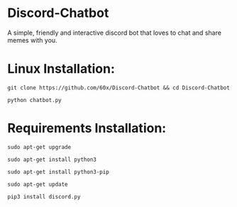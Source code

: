 # Discord-Chatbot

A simple, friendly and interactive discord bot that loves to chat and share memes with you.

# **Linux Installation:**
```
git clone https://github.com/60x/Discord-Chatbot && cd Discord-Chatbot

python chatbot.py
```
# **Requirements Installation:**
```
sudo apt-get upgrade

sudo apt-get install python3

sudo apt-get install python3-pip

sudo apt-get update

pip3 install discord.py
```

